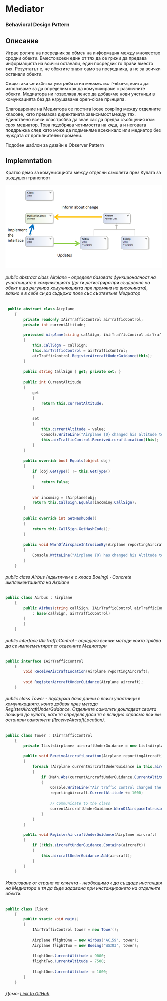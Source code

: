 # Mediator
### Behavioral Design Pattern

## Описание
Играе ролята на посредник за обмен на информация между множество сродни обекти. Вместо всеки един от тях да се грижи да предава информацията на всички останали, един посредник го прави вместо тях. Резултатът е, че обектите знаят само за посредника, а не за всички останали обекти.

Също така се избягва употребата на множество if-else-a, които да използваме за да определим как да комуникираме с различните обекти. Медиатора ни позволява ленсо да добавяме нови учстници в комункацията без да нарушаваме open-close принципа.

Благодарение на Медиатора се постига loose coupling между отделните класове, като премахва директаната зависимост между тях. Единствено всеки клас трябва да знае как да предва съобщения към своя медиатор. Това подобрява четимостта на кода, а и неговата поддръжка след като може да подменяме всеки калс или медиатор без нуждата от допълнителни промени. 

Подобен шаблон за дизайн е Observer Pattern

## Implemntation
Кратко демо за комуникацията между отделни самолети през Кулата за въздушен транспорт

![alt text](diagrams/mediator.png)

###### public abstract class Airplane - определя базовата функционалност на участниците в комуникацията (да ги регистрира при създаване на обект и да регулира комуникацията при промяна на височината), важно е в себе си да съдържа поле със съответния Медиатор 
~~~c#
 public abstract class Airplane
    {
        private readonly IAirTrafficControl airTrafficControl;
        private int currentAltitude;

        protected Airplane(string callSign, IAirTrafficControl airTrafficControl)
        {
            this.CallSign = callSign;
            this.airTrafficControl = airTrafficControl;      
            airTrafficControl.RegisterAircraftUnderGuidance(this);
        }
 
        public string CallSign { get; private set; }
 
        public int CurrentAltitude
        {
            get 
            { 
                return this.currentAltitude; 
            }

            set
            {
                this.currentAltitude = value;
                Console.WriteLine("Airplane {0} changed his altitude to {1}", this.CallSign, this.CurrentAltitude);
                this.airTrafficControl.ReceiveAircraftLocation(this);
            }
        }

        public override bool Equals(object obj)
        {
            if (obj.GetType() != this.GetType())
            {
                return false;
            }

            var incoming = (Airplane)obj;
            return this.CallSign.Equals(incoming.CallSign);
        }

        public override int GetHashCode()
        {
            return this.CallSign.GetHashCode();
        }

        public void WarnOfAirspaceIntrusionBy(Airplane reportingAircraft)
        {
            Console.WriteLine("Airplane {0} has changed his Altitude to avoid Collision", reportingAircraft.CallSign);
        }
    }
~~~

###### public class Airbus (идентичен е с класа Boeing) -  Concrete имплементацията на Airplane
~~~c#
public class Airbus : Airplane
    {
        public Airbus(string callSign, IAirTrafficControl airTrafficControl)
            : base(callSign, airTrafficControl)
        {
        }
    }
~~~

###### public interface IAirTrafficControl - определя всички методи които трябва да се имплементират от отделните Медиатори
~~~c#
public interface IAirTrafficControl
    {
        void ReceiveAircraftLocation(Airplane reportingAircraft);

        void RegisterAircraftUnderGuidance(Airplane aircraft);
    }
~~~

###### public class Tower - поддържа база данни с всики участници в комуникацията, които добавя през метода RegisterAircraftUnderGuidance. Отделните самолети докладват своята позиция до кулата, като тя определя дали тя е валидно спраямо всички останали самоплети (ReceiveAircraftLocation).
~~~c#
public class Tower : IAirTrafficControl
    {
        private IList<Airplane> aircraftUnderGuidance = new List<Airplane>();

        public void ReceiveAircraftLocation(Airplane reportingAircraft)
        {
            foreach (Airplane currentAircraftUnderGuidance in this.aircraftUnderGuidance.Where(x => x != reportingAircraft))
            {
                if (Math.Abs(currentAircraftUnderGuidance.CurrentAltitude - reportingAircraft.CurrentAltitude) < 1000)
                {
                    Console.WriteLine("Air traffic control changed the altitude of {0}", reportingAircraft.CallSign);
                    reportingAircraft.CurrentAltitude += 1000;  
                  
                    // Communicate to the class
                    currentAircraftUnderGuidance.WarnOfAirspaceIntrusionBy(reportingAircraft);
                }
            }
        }

        public void RegisterAircraftUnderGuidance(Airplane aircraft)
        {
            if (!this.aircraftUnderGuidance.Contains(aircraft))
            {
                this.aircraftUnderGuidance.Add(aircraft);
            }
        }
    }
~~~

###### Използване от страна на клиента - необходимо е да създаде инстанция на Медиатора и тя да бъде задавана при инстанцирането на отделните обекти. 
~~~c#
public class Client
    {
        public static void Main()
        {
            IAirTrafficControl tower = new Tower();

            Airplane flightOne = new Airbus("AC159", tower);
            Airplane flightTwo = new Boeing("WS203", tower);

            flightOne.CurrentAltitude = 9000;
            flightTwo.CurrentAltitude = 7500;

            flightOne.CurrentAltitude -= 1000; 
        }
    }
~~~

###### Демо: [Link to GitHub](https://github.com/clangelov/TelerikAcademyHomework/tree/master/08_High-QualityCode/BehavioralPatterns-Homework/demos/MediatorAirplanesDemo) 
